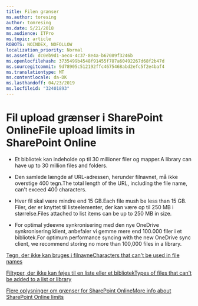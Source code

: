 ```yaml
---
title: Filen grænser
ms.author: toresing
author: tomresing
ms.date: 5/21/2018
ms.audience: ITPro
ms.topic: article
ROBOTS: NOINDEX, NOFOLLOW
localization_priority: Normal
ms.assetid: dc0eb9d1-aec4-4c37-8e4a-b67089f3246b
ms.openlocfilehash: 3735499b4548f91455f787a60492267d68f2b47d
ms.sourcegitcommit: 9d78905c512192ffc4675468abd2efc5f2e4baf4
ms.translationtype: MT
ms.contentlocale: da-DK
ms.lasthandoff: 04/23/2019
ms.locfileid: "32401893"
---
```

# <a name="file-upload-limits-in-sharepoint-online"></a><span data-ttu-id="85058-102">Fil upload grænser i SharePoint Online</span><span class="sxs-lookup"><span data-stu-id="85058-102">File upload limits in SharePoint Online</span></span>

- <span data-ttu-id="85058-103">Et bibliotek kan indeholde op til 30 millioner filer og mapper.</span><span class="sxs-lookup"><span data-stu-id="85058-103">A library can have up to 30 million files and folders.</span></span>
    
- <span data-ttu-id="85058-104">Den samlede længde af URL-adressen, herunder filnavnet, må ikke overstige 400 tegn.</span><span class="sxs-lookup"><span data-stu-id="85058-104">The total length of the URL, including the file name, can't exceed 400 characters.</span></span>
    
- <span data-ttu-id="85058-105">Hver fil skal være mindre end 15 GB.</span><span class="sxs-lookup"><span data-stu-id="85058-105">Each file mush be less than 15 GB.</span></span> <span data-ttu-id="85058-106">Filer, der er knyttet til listeelementer, der kan være op til 250 MB i størrelse.</span><span class="sxs-lookup"><span data-stu-id="85058-106">Files attached to list items can be up to 250 MB in size.</span></span>
    
- <span data-ttu-id="85058-107">For optimal ydeevne synkronisering med den nye OneDrive synkronisering klient, anbefaler vi gemme mere end 100.000 filer i et bibliotek.</span><span class="sxs-lookup"><span data-stu-id="85058-107">For optimum performance syncing with the new OneDrive sync client, we recommend storing no more than 100,000 files in a library.</span></span> 
    
[<span data-ttu-id="85058-108">Tegn, der ikke kan bruges i filnavne</span><span class="sxs-lookup"><span data-stu-id="85058-108">Characters that can't be used in file names</span></span>](https://go.microsoft.com/fwlink/?linkid=866430)
  
[<span data-ttu-id="85058-109">Filtyper, der ikke kan føjes til en liste eller et bibliotek</span><span class="sxs-lookup"><span data-stu-id="85058-109">Types of files that can't be added to a list or library</span></span>](https://go.microsoft.com/fwlink/?linkid=273757)
  
[<span data-ttu-id="85058-110">Flere oplysninger om grænser for SharePoint Online</span><span class="sxs-lookup"><span data-stu-id="85058-110">More info about SharePoint Online limits</span></span>](https://go.microsoft.com/fwlink/?linkid=271273)
  


